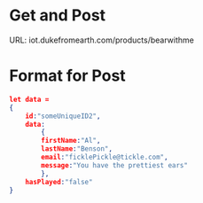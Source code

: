 # Get and Post

URL: iot.dukefromearth.com/products/bearwithme

# Format for Post

```JSON
let data =
{
    id:"someUniqueID2",
    data:
        {
        firstName:"Al",
        lastName:"Benson",
        email:"ficklePickle@tickle.com",
        message:"You have the prettiest ears"
        },
    hasPlayed:"false"
}
```
